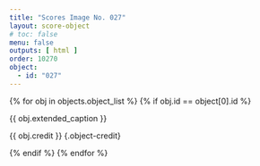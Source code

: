 ```yaml
---
title: "Scores Image No. 027"
layout: score-object
# toc: false
menu: false
outputs: [ html ]
order: 10270
object:
  - id: "027"
---
```


{% for obj in objects.object_list %}
{% if obj.id == object[0].id %}

{{ obj.extended_caption }}

{{ obj.credit }} {.object-credit}

{% endif %}
{% endfor %}
